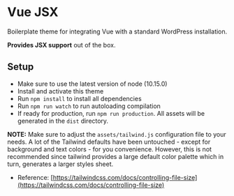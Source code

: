 # Vue JSX

Boilerplate theme for integrating Vue with a standard WordPress installation.

__Provides JSX support__ out of the box.

## Setup
* Make sure to use the latest version of node (10.15.0)
* Install and activate this theme
* Run `npm install` to install all dependencies
* Run `npm run watch` to run autoloading compilation
* If ready for production, run `npm run production`. All assets will be generated in the `dist` directory.

__NOTE:__ Make sure to adjust the `assets/tailwind.js` configuration file to your needs. A lot of the
Tailwind defaults have been untouched - except for background and text colors - for you convenience.
However, this is not recommended since tailwind provides a large default color palette which in turn,
generates a larger styles sheet.
* Reference: [https://tailwindcss.com/docs/controlling-file-size](https://tailwindcss.com/docs/controlling-file-size)